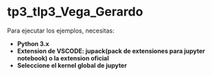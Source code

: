 # tp3_tlp3_Vega_Gerardo

Para ejecutar los ejemplos, necesitas:

- **Python 3.x**
- **Extension de VSCODE: jupack(pack de extensiones para jupyter notebook) o la extension oficial**
- **Seleccione el kernel global de jupyter**
